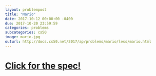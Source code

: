 ```yaml
---
layout: problempost
title: "Mario"
date: 2017-10-12 00:00:00 -0400
due: 2017-10-20 23:59:59
categories: problems
subcategories: cs50
image: mario.jpg
outurl: http://docs.cs50.net/2017/ap/problems/mario/less/mario.html
---
```


# [Click for the spec!]({{page.outurl}})
